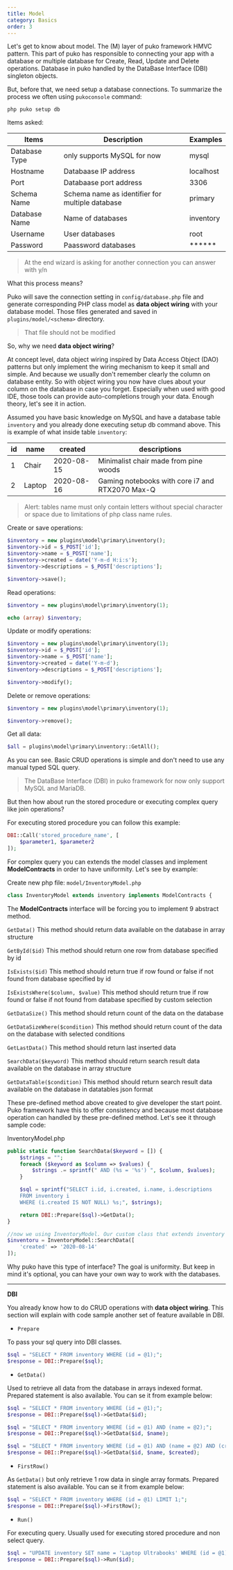 ```yaml
---
title: Model
category: Basics
order: 3
---
```


Let's get to know about model. The (M) layer of puko framework HMVC pattern.
This part of puko has responsible to connecting your app with a database 
or multiple database for Create, Read, Update and Delete operations.
Database in puko handled by the DataBase Interface (DBI) singleton objects.

But, before that, we need setup a database connections. To summarize the process we often using `pukoconsole` command:

```
php puko setup db
```

Items asked:

|Items|Description|Examples|
|---|---|---|
|Database Type|only supports MySQL for now|mysql|
|Hostname|Databaase IP address|localhost|
|Port|Databaase port address|3306|
|Schema Name|Schema name as identifier for multiple database|primary|
|Database Name|Name of databases|inventory|
|Username|User databases|root|
|Password|Paassword databases|******|

> At the end wizard is asking for another connection you can answer with y/n

What this process means?

Puko will save the connection setting in `config/database.php` file 
and generate corresponding PHP class model as **data object wiring** with your database model.
Those files generated and saved in `plugins/model/<schema>` directory.

> That file should not be modified

So, why we need **data object wiring**?

At concept level, data object wiring inspired by Data Access Object (DAO) patterns 
but only implement the wiring mechanism to keep it small and simple.
And because we usually don't remember clearly the column on database entity. 
So with object wiring you now have clues about your column on the database in case you forget.
Especially when used with good IDE, those tools can provide auto-completions trough your data.
Enough theory, let's see it in action.

Assumed you have basic knowledge on MySQL and have a database table `inventory` and you already done executing setup db command above.
This is example of what inside table `inventory`:

|id|name|created|descriptions|
|---|---|---|---|
|1|Chair|2020-08-15|Minimalist chair made from pine woods|
|2|Laptop|2020-08-16|Gaming notebooks with core i7 and RTX2070 Max-Q|

> Alert: tables name must only contain letters without special character or space due to limitations of php class name rules.

Create or save operations:

```php
$inventory = new plugins\model\primary\inventory();
$inventory->id = $_POST['id'];
$inventory->name = $_POST['name'];
$inventory->created = date('Y-m-d H:i:s');
$inventory->descriptions = $_POST['descriptions'];

$inventory->save();
```

Read operations:

```php
$inventory = new plugins\model\primary\inventory(1);

echo (array) $inventory;
```

Update or modify operations:

```php
$inventory = new plugins\model\primary\inventory(1);
$inventory->id = $_POST['id'];
$inventory->name = $_POST['name'];
$inventory->created = date('Y-m-d');
$inventory->descriptions = $_POST['descriptions'];

$inventory->modify();
```

Delete or remove operations:

```php
$inventory = new plugins\model\primary\inventory(1);

$inventory->remove();
```

Get all data:

```php
$all = plugins\model\primary\inventory::GetAll();
```

As you can see. Basic CRUD operations is simple and don't need to use any manual typed SQL query.

> The DataBase Interface (DBI) in puko framework for now only support MySQL and MariaDB. 

But then how about run the stored procedure or executing complex query like join operations?

For executing stored procedure you can follow this example:

```php
DBI::Call('stored_procedure_name', [
    $parameter1, $parameter2
]);
```

For complex query you can extends the model classes and implement **ModelContracts** in order to have uniformity.
Let's see by example:

Create new php file: `model/InventoryModel.php`

```php
class InventoryModel extends inventory implements ModelContracts {
```

The **ModelContracts** interface will be forcing you to implement 9 abstract method.

`GetData()` This method should return data available on the database in array structure

`GetById($id)` This method should return one row from database specified by id

`IsExists($id)` This method should return true if row found or false if not found from database specified by id

`IsExistsWhere($column, $value)` This method should return true if row found or false if not found from database specified by custom selection

`GetDataSize()` This method should return count of the data on the database

`GetDataSizeWhere($condition)` This method should return count of the data on the database with selected conditions

`GetLastData()` This method should return last inserted data

`SearchData($keyword)` This method should return search result data available on the database in array structure

`GetDataTable($condition)` This method should return search result data available on the database in datatables json format

These pre-defined method above created to give developer the start point. 
Puko framework have this to offer consistency and because most database operation can handled by these pre-defined method. 
Let's see it through sample code:

InventoryModel.php

```php
public static function SearchData($keyword = []) {
    $strings = "";
    foreach ($keyword as $column => $values) {
        $strings .= sprintf(" AND (%s = '%s') ", $column, $values);
    }

    $sql = sprintf("SELECT i.id, i.created, i.name, i.descriptions
    FROM inventory i
    WHERE (i.created IS NOT NULL) %s;", $strings);

    return DBI::Prepare($sql)->GetData();
}
```

```php
//now we using InventoryModel. Our custom class that extends inventory plugin model.
$inventoru = InventoryModel::SearchData([
    'created' => '2020-08-14'
]);
```

Why puko have this type of interface? The goal is uniformity. But keep in mind it's optional,
you can have your own way to work with the databases.

---

**DBI**

You already know how to do CRUD operations with **data object wiring**. This section will explain with code sample
another set of feature available in DBI.

* `Prepare`

To pass your sql query into DBI classes.

```php
$sql = "SELECT * FROM inventory WHERE (id = @1);";
$response = DBI::Prepare($sql);
```

* `GetData()`

Used to retrieve all data from the database in arrays indexed format. Prepared statement is also available.
You can se it from example below:

```php
$sql = "SELECT * FROM inventory WHERE (id = @1);";
$response = DBI::Prepare($sql)->GetData($id);
```

```php
$sql = "SELECT * FROM inventory WHERE (id = @1) AND (name = @2);";
$response = DBI::Prepare($sql)->GetData($id, $name);
```

```php
$sql = "SELECT * FROM inventory WHERE (id = @1) AND (name = @2) AND (created = @3);";
$response = DBI::Prepare($sql)->GetData($id, $name, $created);
```

* `FirstRow()`

As `GetData()` but only retrieve 1 row data in single array formats. Prepared statement is also available.
You can se it from example below:

```php
$sql = "SELECT * FROM inventory WHERE (id = @1) LIMIT 1;";
$response = DBI::Prepare($sql)->FirstRow();
```

* `Run()`

For executing query. Usually used for executing stored procedure and non select query.

```php
$sql = "UPDATE inventory SET name = 'Laptop Ultrabooks' WHERE (id = @1);";
$response = DBI::Prepare($sql)->Run($id);
```